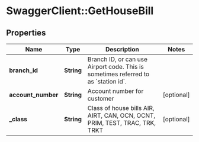 # SwaggerClient::GetHouseBill

## Properties
Name | Type | Description | Notes
------------ | ------------- | ------------- | -------------
**branch_id** | **String** | Branch ID, or can use Airport code.  This is sometimes referred to as &#x60;station id&#x60;. | 
**account_number** | **String** | Account number for customer | [optional] 
**_class** | **String** | Class of house bills          AIR,          AIRT,          CAN,          OCN,          OCNT,          PRIM,          TEST,          TRAC,          TRK,          TRKT       | [optional] 

